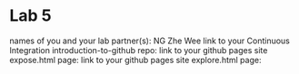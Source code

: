 # Lab 5 
names of you and your lab partner(s): NG Zhe Wee
link to your Continuous Integration introduction-to-github repo: 
link to your github pages site expose.html page:
link to your github pages site explore.html page:

